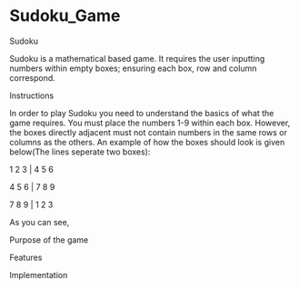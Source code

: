 # Sudoku_Game
Sudoku

  Sudoku is a mathematical based game. It requires the user inputting numbers within empty boxes; ensuring each box, row and column correspond.
 

Instructions

  In order to play Sudoku you need to understand the basics of what the game requires.
  You must place the numbers 1-9 within each box. However, the boxes directly adjacent must not contain numbers in the same rows or columns as the others.
  An example of how the boxes should look is given below(The lines seperate two boxes):
  
  1 2 3  |  4 5 6

  4 5 6  |  7 8 9 

  7 8 9  |  1 2 3
  
  As you can see, 
 

Purpose of the game

Features

Implementation




